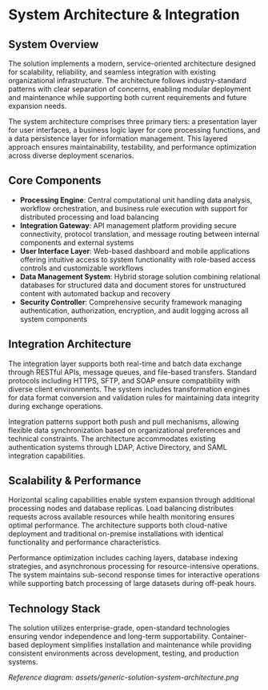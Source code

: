 # System Architecture & Integration

## System Overview

The solution implements a modern, service-oriented architecture designed for scalability, reliability, and seamless integration with existing organizational infrastructure. The architecture follows industry-standard patterns with clear separation of concerns, enabling modular deployment and maintenance while supporting both current requirements and future expansion needs.

The system architecture comprises three primary tiers: a presentation layer for user interfaces, a business logic layer for core processing functions, and a data persistence layer for information management. This layered approach ensures maintainability, testability, and performance optimization across diverse deployment scenarios.

## Core Components

- **Processing Engine**: Central computational unit handling data analysis, workflow orchestration, and business rule execution with support for distributed processing and load balancing
- **Integration Gateway**: API management platform providing secure connectivity, protocol translation, and message routing between internal components and external systems
- **User Interface Layer**: Web-based dashboard and mobile applications offering intuitive access to system functionality with role-based access controls and customizable workflows
- **Data Management System**: Hybrid storage solution combining relational databases for structured data and document stores for unstructured content with automated backup and recovery
- **Security Controller**: Comprehensive security framework managing authentication, authorization, encryption, and audit logging across all system components

## Integration Architecture

The integration layer supports both real-time and batch data exchange through RESTful APIs, message queues, and file-based transfers. Standard protocols including HTTPS, SFTP, and SOAP ensure compatibility with diverse client environments. The system includes transformation engines for data format conversion and validation rules for maintaining data integrity during exchange operations.

Integration patterns support both push and pull mechanisms, allowing flexible data synchronization based on organizational preferences and technical constraints. The architecture accommodates existing authentication systems through LDAP, Active Directory, and SAML integration capabilities.

## Scalability & Performance

Horizontal scaling capabilities enable system expansion through additional processing nodes and database replicas. Load balancing distributes requests across available resources while health monitoring ensures optimal performance. The architecture supports both cloud-native deployment and traditional on-premise installations with identical functionality and performance characteristics.

Performance optimization includes caching layers, database indexing strategies, and asynchronous processing for resource-intensive operations. The system maintains sub-second response times for interactive operations while supporting batch processing of large datasets during off-peak hours.

## Technology Stack

The solution utilizes enterprise-grade, open-standard technologies ensuring vendor independence and long-term supportability. Container-based deployment simplifies installation and maintenance while providing consistent environments across development, testing, and production systems.

*Reference diagram: assets/generic-solution-system-architecture.png*